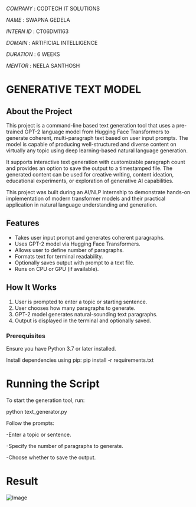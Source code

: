 *COMPANY*   : CODTECH IT SOLUTIONS

*NAME*      : SWAPNA GEDELA

*INTERN ID* : CT06DM1163

*DOMAIN*    : ARTIFICIAL INTELLIGENCE

*DURATION*  : 6 WEEKS

*MENTOR*    : NEELA SANTHOSH


# GENERATIVE TEXT MODEL

## About the Project

This project is a command-line based text generation tool that uses a pre-trained GPT-2 language model from Hugging Face Transformers to generate coherent, multi-paragraph text based on user input prompts. The model is capable of producing well-structured and diverse content on virtually any topic using deep learning-based natural language generation.

It supports interactive text generation with customizable paragraph count and provides an option to save the output to a timestamped file. The generated content can be used for creative writing, content ideation, educational experiments, or exploration of generative AI capabilities.

This project was built during an AI/NLP internship to demonstrate hands-on implementation of modern transformer models and their practical application in natural language understanding and generation.


## Features

- Takes user input prompt and generates coherent paragraphs.
- Uses GPT-2 model via Hugging Face Transformers.
- Allows user to define number of paragraphs.
- Formats text for terminal readability.
- Optionally saves output with prompt to a text file.
- Runs on CPU or GPU (if available).

## How It Works

1. User is prompted to enter a topic or starting sentence.
2. User chooses how many paragraphs to generate.
3. GPT-2 model generates natural-sounding text paragraphs.
4. Output is displayed in the terminal and optionally saved.


### Prerequisites

Ensure you have Python 3.7 or later installed.

Install dependencies using pip:
pip install -r requirements.txt

# Running the Script

To start the generation tool, run:

python text_generator.py

Follow the prompts:

-Enter a topic or sentence.

-Specify the number of paragraphs to generate.

-Choose whether to save the output.

# Result

![Image](https://github.com/user-attachments/assets/d15315d0-8879-4db2-b4a8-773b13dd4cb8)
